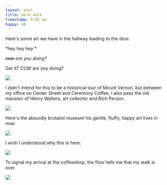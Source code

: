 ```yaml
---
layout: post
title: more walk
timestamp: 9:05 am
happy: 40
---
```


Here's some art we have in the hallway leading to the door.

*hey hey hey *

*~~cow~~ are you doing?*

Get it? _COW_ are you doing?

![](https://lh3.googleusercontent.com/yFiNZcA2fRq3rwArbsWHTQVDxuReKEPucJ--K5LC2Yejdwc2Lyp1RlE6UuFGfm3UBuHz3yY-DE_Wk0tyIkvabSGTqdzI6f_ve1YlOc3JYYc3iHWAzwM3uOTLIEhyzkV-zAlOpBhgykbO7AqTNwkxpnOR46iy_1V0gLPsNbiEdYYWo64-V_QwmASF511_PBa1q6bUpet_lpm80oPZxz172Otdz7AXe7hXaLHPexaj3ZtVkx3AjXJOqhqpQoSjuZC0jyDipMAPdeVSGQ1COIULdTweu9MCqCAW8LoVUsBq7VxjQx_vEpKL_B1xAcP6Og9q1ORS8xYigL1VLYHqCbeq33-Q2ZD7T5GNVf6gfRLpBZcYitOnG6Mna5nC2BT4X-4wzVbHQ92ZRsc7Z88-j00Z0VK2PDDLCdOGxMobfZbyhRuZFv8LpdUo9fc2c5jour4tGOZOZqyVAUjopMi3YWOENxHN0joW0ukw1aWl8A6Ks9hdIodkUJ99MdWkbfZDFe8WiceDNFeBiPL5BwZbj10PlJ4feB0eil_tNZrgMVf2AewqwK9X6rb3eHQ1rtfBybBGJIv_2xOSZBDPKalHY1bhEMY5Wv87cR5hYF_orEdfqQyQoBFB5w=w603-h803-no)

I didn't intend for this to be a historical tour of Mount Vernon, but between my office on Center Street and Ceremony Coffee, I also pass the old mansion of Henry Walters, art collector and Rich Person.

![](https://lh3.googleusercontent.com/R9Jr36_2XO8ezt_Iez-SNtPphLqDHBTRCSXFoqbD7dLBLe9me3BbayYXdmjvMV8sQjiQAVmP6IC9GfJcuP7qbqf1g0IsMAjmiyAAwrTG5HHnV1q7pjMc18ijhsKqyGJ5NRlxxyaewU4CgxM6UHwmS8Nf3Z3Ri-liHCplt6dYY1lzYnCz0qkBPS2gCLYBDQHQ33eQCF3knTuAi56iHvXIHrbw6sz2FTnq7DZTxUkk0rPfRECTLnC-E3By3ETbgxsaUeV7hmL4m9ImhRZf0sqxkpMiQ6C5oRD8xVu1hQeAjpJ6NkAv4SYQm7xTS8Itv2dqAUAMY0lcUFqT5YUTjEJL7ekhX138nK-ehIyDBVjWC1WPTSmR9zwlLL-_hRKtA3cEiZITXf4AyOgyN0EWNm1HXmtCawGkAvxaRK8cKGBVMZxny2Afi4k621dQ_UfV-BAxqpuedzKSsw4bwcPmlaI_KeLqpUSN6USXtyz4WcD3KKDRFHyHLZ70NoFTJCUw879pfymFj5bjvtVnN9xMx-mSpJL1vlhoy0NnS0oADtnRc5mvkrpQC-MUa6BzXQFMQfnlsYt9pup_fs-GWtQ6gvCs5C8dMa6iUCOOY6pYbt78K9JQuhJYkg=w603-h803-no)

Here's the absurdly brutalist museum his gentle, fluffy, happy art lives in now:

![](https://lh3.googleusercontent.com/_j3tCHZ_XdIdyZE_zZUKjYe1Hy3EFetF0K6Q4OZSIfI_YYcFRZkNIzpEX1Ikc0rg2dP1xXpAcyGXYGLOu9HrQ2dFdXbDvnu1mLdsD9t-_uBzua3fMx3XHvS8FUzhH8dxlOKCJcmXYH23N2uE-VtfufyzUFpbqKUB01QRlpiWbKcEBhXlgRWJDJhj0_W9PAW_hkofYD4JwigEH44nEA_TiEWj5jeeKUN-BkHXIIs5ql-sOlEf4amapw6o0afU9Ui14ZMpNsj0D4oO8hzVyrY8yuMuoTlUlcECNzhih2Y3E0GVpLkTKNOVNn5VWlPpYejizqVddkx3FCHwpSntirM52TzmCZw5O7lJ_ZxkrIAoJMAMTifCngs_969s5vcbvC8iaoOkrkE7vD8aGfFWbDkA1ihBgk37wsibvXgBBbqSJAwyKQcNB9gFo8tVb3kfmzK2AOzHZyOGIyIVBMIsPqf03RVBhB3_vVv1rOOA5WxXz2UJzyllXx9F2QaioItkc7GGD95cI_i8GCjzHSWyUpgjD9846jgfEQEKT6G5t0NsoxhzFERXyGSBgoZnJl_35kGMF-rH5DcbE5W7blOw7XcW68-QPD4RkVVJe0H4QHFPPKK7nvhZxQ=w603-h803-no)

I wish I understood why this is here:

![](https://lh3.googleusercontent.com/afq2TuHliDrcF-cr_zBIbr6vwAFfq9KPJbKZGkEUD92oFh5eXS50FqidRKH9AsOqvc5z2GV2jUrIRlu-24tVN9ecySjUTP8H6-a0Q1AwHjgdyYx6oOO1V9kVew9CJbsIbrtN84Hs-AYT0-UenUmR3WApCklVaeCWnnzlBlTEUDrIDE8pr7YW7GNM6qtwzpRhUK1j1Sgdxt9EArGcF3HW_ecDgKd2PF1Wm1QsCA3GoP9g5OBpEM3Z-D_M8niY_b53oz0is9Dey0YLPFlBkGvcJuYCHmah_o7VqcZkJnFacR2WLY7OeAK-hs49izqtxeOndAdss7LXCB96sj1K8QSl-I-QBVLg12iLAdafSaKjnfnPskA8qTK-OMO8I3I1Jt55LZUvQvvTV1oxxM208bVRZ-K6IY1dtxtkSadU0xBkFoIfvg0fQs1rvpK9wqVNL1SuUGoHwlSrObfsi5bOYgo3QP4-mP_CYowDbAjRZk_BgFCXnSY1w-RZoGXJEudg1t178H1Mhq_HfEZK_9jXEgPmy3RVcI9GxNz8c097QnOHH6LTcxtEWiGsEJh0lM0i9f3XInDAqTyFp71UVhW-RxFA09wL3Nqlxh9lldL5aTL2rDs7SESpFw=w603-h803-no)


To signal my arrival at the coffeeshop, the floor tells me that my walk is over.

![](https://lh3.googleusercontent.com/99dQY_QnuVk0Pm4HGXPI27lwpRwCkIFzXkWUtmWGp-_Oq7-1ia_OvSiuysbFWpNlLultgg39EUcCS20DdAKVTY7FJ_7LxXySRugO6OJQv2rGkEeZ2IWYrRP-CuJEbt_7Ppuo_ZEaC4SXaPKL2JvzWYjpfDB2CdQ6i9Eam9qxmPCx1qKJ7tnHAKQ6yrL_XPWQVusLc5NHkFxzPAjNcEDkqRtrDA7M4IDQZtAirdx-gGHucQDfyJL0pQlxr5BicPxv4NIiRBX3GnZ4J2jo322jFYLzRYQkobJJeOVPWTU34cuoxEWa2qj_5CfJNZng_iyvhL-zj5nZyLZ-nRQnZVNg1Zmy37xILUJ8XR6jw1o1Smre8-wvOZfEeoBclcD8icCws05W5ROAUGHr4YHSTaAT5j1ZRLTghqS-bReySKWiXkmZ3mr_bFqlSk95nUUTVlrpNwvCjmbzVbfWMunHmfihrJ3N3AuL8wkDKjGXYWgS5kWIrSabSa3nCNyCklRzzR13fD248JflUtANExa_93PO2y72bHwYfd9mEDFkn44c0ggIoclim5OTvw05-NqRjrznX0SAnGs21zHqJ87X_CpWJI0z1z4-poI_7guTdar2V7sJ3A70MQ=w603-h803-no)
